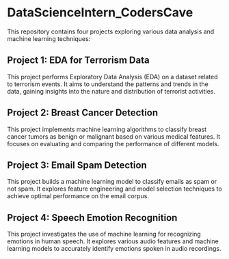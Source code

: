 # DataScienceIntern_CodersCave

This repository contains four projects exploring various data analysis and machine learning techniques:

## Project 1: EDA for Terrorism Data

This project performs Exploratory Data Analysis (EDA) on a dataset related to terrorism events. It aims to understand the patterns and trends in the data, gaining insights into the nature and distribution of terrorist activities.

## Project 2: Breast Cancer Detection

This project implements machine learning algorithms to classify breast cancer tumors as benign or malignant based on various medical features. It focuses on evaluating and comparing the performance of different models.

## Project 3: Email Spam Detection

This project builds a machine learning model to classify emails as spam or not spam. It explores feature engineering and model selection techniques to achieve optimal performance on the email corpus.

## Project 4: Speech Emotion Recognition

This project investigates the use of machine learning for recognizing emotions in human speech. It explores various audio features and machine learning models to accurately identify emotions spoken in audio recordings.
